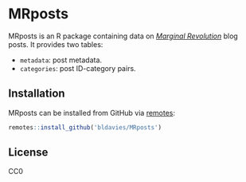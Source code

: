 # MRposts

MRposts is an R package containing data on [*Marginal Revolution*](https://marginalrevolution.com) blog posts.
It provides two tables:

* `metadata`: post metadata.
* `categories`: post ID-category pairs.

## Installation

MRposts can be installed from GitHub via [remotes](https://github.com/r-lib/remotes):

```r
remotes::install_github('bldavies/MRposts')
```

## License

CC0
